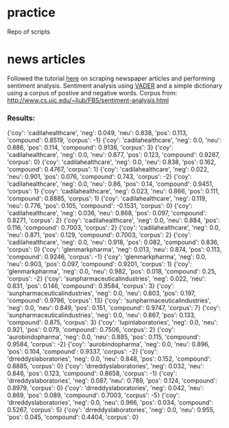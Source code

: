 # practice
Repo of scripts 

# news articles
Followed the tutorial [here](https://www.quantinsti.com/blog/sentiment-analysis-news-python/) on scraping newspaper articles and performing sentiment analysis.
Sentiment analysis using [VADER](http://www.nltk.org/_modules/nltk/sentiment/vader.html) and a simple dictionary using a corpus of postive and negative words.
Corpus from: http://www.cs.uic.edu/~liub/FBS/sentiment-analysis.html
### Results:  
{'coy': 'cadilahealthcare', 'neg': 0.049, 'neu': 0.838, 'pos': 0.113, 'compound': 0.8519, 'corpus': -1}
{'coy': 'cadilahealthcare', 'neg': 0.0, 'neu': 0.886, 'pos': 0.114, 'compound': 0.9136, 'corpus': 3}
{'coy': 'cadilahealthcare', 'neg': 0.0, 'neu': 0.877, 'pos': 0.123, 'compound': 0.9287, 'corpus': 0}
{'coy': 'cadilahealthcare', 'neg': 0.0, 'neu': 0.838, 'pos': 0.162, 'compound': 0.4767, 'corpus': 1}
{'coy': 'cadilahealthcare', 'neg': 0.022, 'neu': 0.901, 'pos': 0.076, 'compound': 0.743, 'corpus': -2}
{'coy': 'cadilahealthcare', 'neg': 0.0, 'neu': 0.86, 'pos': 0.14, 'compound': 0.9451, 'corpus': 1}
{'coy': 'cadilahealthcare', 'neg': 0.023, 'neu': 0.866, 'pos': 0.111, 'compound': 0.8885, 'corpus': 1}
{'coy': 'cadilahealthcare', 'neg': 0.119, 'neu': 0.776, 'pos': 0.105, 'compound': -0.1531, 'corpus': 0}
{'coy': 'cadilahealthcare', 'neg': 0.036, 'neu': 0.868, 'pos': 0.097, 'compound': 0.8271, 'corpus': 2}
{'coy': 'cadilahealthcare', 'neg': 0.0, 'neu': 0.884, 'pos': 0.116, 'compound': 0.7003, 'corpus': 2}
{'coy': 'cadilahealthcare', 'neg': 0.0, 'neu': 0.871, 'pos': 0.129, 'compound': 0.7003, 'corpus': 2}
{'coy': 'cadilahealthcare', 'neg': 0.0, 'neu': 0.918, 'pos': 0.082, 'compound': 0.836, 'corpus': 0}
{'coy': 'glenmarkpharma', 'neg': 0.013, 'neu': 0.874, 'pos': 0.113, 'compound': 0.9246, 'corpus': -1}
{'coy': 'glenmarkpharma', 'neg': 0.0, 'neu': 0.903, 'pos': 0.097, 'compound': 0.9201, 'corpus': 1}
{'coy': 'glenmarkpharma', 'neg': 0.0, 'neu': 0.982, 'pos': 0.018, 'compound': 0.25, 'corpus': -2}
{'coy': 'sunpharmaceuticalindustries', 'neg': 0.022, 'neu': 0.831, 'pos': 0.146, 'compound': 0.9584, 'corpus': 3}
{'coy': 'sunpharmaceuticalindustries', 'neg': 0.0, 'neu': 0.803, 'pos': 0.197, 'compound': 0.9796, 'corpus': 13}
{'coy': 'sunpharmaceuticalindustries', 'neg': 0.0, 'neu': 0.849, 'pos': 0.151, 'compound': 0.9747, 'corpus': 7}
{'coy': 'sunpharmaceuticalindustries', 'neg': 0.0, 'neu': 0.867, 'pos': 0.133, 'compound': 0.875, 'corpus': 3}
{'coy': 'lupinlaboratories', 'neg': 0.0, 'neu': 0.921, 'pos': 0.079, 'compound': 0.7506, 'corpus': 2}
{'coy': 'aurobindopharma', 'neg': 0.0, 'neu': 0.885, 'pos': 0.115, 'compound': 0.9584, 'corpus': -2}
{'coy': 'aurobindopharma', 'neg': 0.0, 'neu': 0.896, 'pos': 0.104, 'compound': 0.9337, 'corpus': -2}
{'coy': 'drreddyslaboratories', 'neg': 0.0, 'neu': 0.848, 'pos': 0.152, 'compound': 0.8885, 'corpus': 0}
{'coy': 'drreddyslaboratories', 'neg': 0.032, 'neu': 0.846, 'pos': 0.123, 'compound': 0.8658, 'corpus': -1}
{'coy': 'drreddyslaboratories', 'neg': 0.087, 'neu': 0.789, 'pos': 0.124, 'compound': 0.8979, 'corpus': 0}
{'coy': 'drreddyslaboratories', 'neg': 0.042, 'neu': 0.869, 'pos': 0.089, 'compound': 0.7003, 'corpus': -5}
{'coy': 'drreddyslaboratories', 'neg': 0.0, 'neu': 0.966, 'pos': 0.034, 'compound': 0.5267, 'corpus': 5}
{'coy': 'drreddyslaboratories', 'neg': 0.0, 'neu': 0.955, 'pos': 0.045, 'compound': 0.4404, 'corpus': 0}

